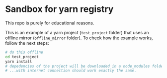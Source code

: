 # Sandbox for yarn registry

This repo is purely for educational reasons.

This is an example of a yarn project (`test_project` folder) that uses an offline mirror (`offline_mirror` folder).
To check how the example works, follow the next steps:
```bash
# do this offline
cd test_project
yarn install
# depedencies of the project will be downloaded in a node_modules folder
# ...with internet connection should work exactly the same.
```
